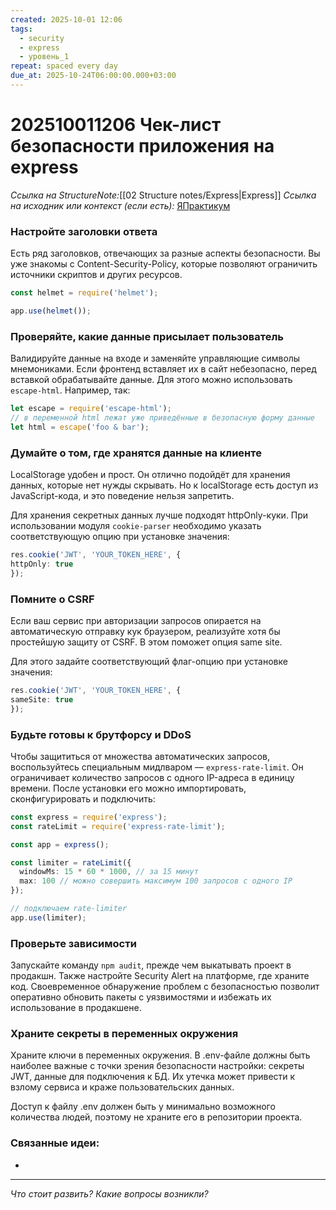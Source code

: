 ```yaml
---
created: 2025-10-01 12:06
tags:
  - security
  - express
  - уровень_1
repeat: spaced every day
due_at: 2025-10-24T06:00:00.000+03:00
---
```

# 202510011206 Чек-лист безопасности приложения на express

*Ссылка на StructureNote:*[[02 Structure notes/Express|Express]]
*Ссылка на исходник или контекст (если есть):* [ЯПрактикум](https://practicum.yandex.ru/learn/backend-nodejs/courses/16b47298-e20d-4fde-9619-1ab305039a00/sprints/564238/topics/511a777e-323b-4964-9150-d06eaeb48080/lessons/f2ee2f68-b5ab-4c25-b838-cb0496fb17a8/)

### Настройте заголовки ответа

Есть ряд заголовков, отвечающих за разные аспекты безопасности. Вы уже знакомы с Content-Security-Policy, которые позволяют ограничить источники скриптов и других ресурсов.

```ts
const helmet = require('helmet');

app.use(helmet());
```

### Проверяйте, какие данные присылает пользователь

Валидируйте данные на входе и заменяйте управляющие символы мнемониками. Если фронтенд вставляет их в сайт небезопасно, перед вставкой обрабатывайте данные. Для этого можно использовать `escape-html`. Например, так:

```ts
let escape = require('escape-html');
// в переменной html лежат уже приведённые в безопасную форму данные
let html = escape('foo & bar'); 
```

### Думайте о том, где хранятся данные на клиенте

LocalStorage удобен и прост. Он отлично подойдёт для хранения данных, которые нет нужды скрывать. Но к localStorage есть доступ из JavaScript-кода, и это поведение нельзя запретить.

Для хранения секретных данных лучше подходят httpOnly-куки. При использовании модуля `cookie-parser` необходимо указать соответствующую опцию при установке значения:

```ts
res.cookie('JWT', 'YOUR_TOKEN_HERE', {
httpOnly: true
});
```

### Помните о CSRF

Если ваш сервис при авторизации запросов опирается на автоматическую отправку кук браузером, реализуйте хотя бы простейшую защиту от CSRF. В этом поможет опция same site.

Для этого задайте соответствующий флаг-опцию при установке значения:

```ts
res.cookie('JWT', 'YOUR_TOKEN_HERE', {
sameSite: true
});
```

### Будьте готовы к брутфорсу и DDоS

Чтобы защититься от множества автоматических запросов, воспользуйтесь специальным мидлваром — `express-rate-limit`. Он ограничивает количество запросов с одного IP-адреса в единицу времени. После установки его можно импортировать, сконфигурировать и подключить:

```ts
const express = require('express');
const rateLimit = require('express-rate-limit');

const app = express();

const limiter = rateLimit({
  windowMs: 15 * 60 * 1000, // за 15 минут
  max: 100 // можно совершить максимум 100 запросов с одного IP
});

// подключаем rate-limiter
app.use(limiter);
```

### Проверьте зависимости

Запускайте команду `npm audit`, прежде чем выкатывать проект в продакшн. Также настройте Security Alert на платформе, где храните код. Своевременное обнаружение проблем с безопасностью позволит оперативно обновить пакеты с уязвимостями и избежать их использование в продакшене.

### Храните секреты в переменных окружения

Храните ключи в переменных окружения. В .env-файле должны быть наиболее важные с точки зрения безопасности настройки: секреты JWT, данные для подключения к БД. Их утечка может привести к взлому сервиса и краже пользовательских данных.

Доступ к файлу .env должен быть у минимально возможного количества людей, поэтому не храните его в репозитории проекта.

### Связанные идеи:

* 

---

*Что стоит развить? Какие вопросы возникли?*
